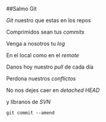 ##Salmo Git

*Git* nuestro que estas en los repos

Comprimidos sean tus *commits*

Venga a nosotros tu *log*

En el local como en el *remote*

Danos hoy nuestro *pull* de cada día

Perdona nuestros *conflictos*

No nos dejes caer en *detached HEAD*

y líbranos de *SVN*

`git commit --amend`
